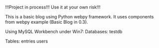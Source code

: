 !!!Project in process!!! Use it at your own risk!!!

This is a basic blog using Python webpy framework. It uses components from webpy example (Basic Blog in 0.3).

Using MySQL Workbench under Win7:
Databases:
testdb

Tables:
entries
users


